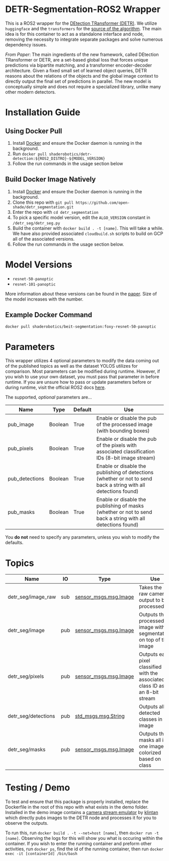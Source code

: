 # DETR-Segmentation-ROS2 Wrapper

This is a ROS2 wrapper for the [DEtection TRansformer (DETR)](https://arxiv.org/abs/2005.12872). We utilize `huggingface` and the `transformers` for the [source of the algorithm](https://huggingface.co/facebook/detr-resnet-50). The main idea is for this container to act as a standalone interface and node, removing the necessity to integrate separate packages and solve numerous dependency issues.

*From Paper*: The main ingredients of the new framework, called DEtection TRansformer or DETR, are a set-based global loss that forces unique predictions via bipartite matching, and a transformer encoder-decoder architecture. Given a fixed small set of learned object queries, DETR reasons about the relations of the objects and the global image context to directly output the final set of predictions in parallel. The new model is conceptually simple and does not require a specialized library, unlike many other modern detectors.


# Installation Guide

## Using Docker Pull
1. Install [Docker](https://www.docker.com/) and ensure the Docker daemon is running in the background.
2. Run ```docker pull shaderobotics/detr-detection:${ROS2_DISTRO}-${MODEL_VERSION}```
3. Follow the run commands in the usage section below

## Build Docker Image Natively
1. Install [Docker](https://www.docker.com/) and ensure the Docker daemon is running in the background.
2. Clone this repo with ```git pull https://github.com/open-shade/detr_segmentation.git```
3. Enter the repo with ```cd detr_segmentation```
4. To pick a specific model version, edit the `ALGO_VERSION` constant in `/detr_seg/detr_seg.py`
5. Build the container with ```docker build . -t [name]```. This will take a while. We have also provided associated `cloudbuild.sh` scripts to build on GCP all of the associated versions.
6. Follow the run commands in the usage section below.

# Model Versions

* ```resnet-50-panoptic```
* ```resnet-101-panoptic```

More information about these versions can be found in the [paper](https://arxiv.org/abs/2005.12872). Size of the model increases with the number.

## Example Docker Command

```bash
docker pull shaderobotics/beit-segmentation:foxy-resnet-50-panoptic
```

# Parameters
This wrapper utilizes 4 optional parameters to modify the data coming out of the published topics as well as the dataset YOLOS utilizes for comparison. Most parameters can be modified during runtime. However, if you wish to use your own dataset, you must pass that parameter in before runtime. If you are unsure how to pass or update parameters before or during runtime, visit the official ROS2 docs [here](https://docs.ros.org/en/foxy/Concepts/About-ROS-2-Parameters.html?highlight=parameters#setting-initial-parameter-values-when-running-a-node).

The supported, *optional* parameters are...

| Name        | Type    | Default | Use                                                                 |
|-------------|---------|---------|---------------------------------------------------------------------|
| pub_image   | Boolean | True   | Enable or disable the pub of the processed image (with bounding boxes)                |
| pub_pixels    | Boolean | True   | Enable or disable the pub of the pixels with associated classification IDs (8-bit image stream)           |
| pub_detections   | Boolean | True    | Enable or disable the publishing of detections (whether or not to send back a string with all detections found)   |    
| pub_masks   | Boolean | True    | Enable or disable the publishing of masks (whether or not to send back a string with all detections found)   |    

You __do not__ need to specify any parameters, unless you wish to modify the defaults.

# Topics

| Name                   | IO  | Type                             | Use                                                               |
|------------------------|-----|----------------------------------|-------------------------------------------------------------------|
| detr_seg/image_raw       | sub | [sensor_msgs.msg.Image](http://docs.ros.org/en/noetic/api/sensor_msgs/html/msg/Image.html)            | Takes the raw camera output to be processed                       |
 | detr_seg/image           | pub | [sensor_msgs.msg.Image](http://docs.ros.org/en/noetic/api/sensor_msgs/html/msg/Image.html)            | Outputs the processed image with segmentation on top of the image |
 | detr_seg/pixels           | pub | [sensor_msgs.msg.Image](http://docs.ros.org/en/noetic/api/sensor_msgs/html/msg/Image.html)            | Outputs each pixel classified with the associated class ID as an 8-bit stream |
| detr_seg/detections            | pub | [std_msgs.msg.String](http://docs.ros.org/en/api/std_msgs/html/msg/String.html)              | Outputs all detected classes in the image |
| detr_seg/masks | pub | [sensor_msgs.msg.Image](http://docs.ros.org/en/noetic/api/sensor_msgs/html/msg/Image.html) | Outputs the masks all in one image colorized based on class    |

# Testing / Demo
To test and ensure that this package is properly installed, replace the Dockerfile in the root of this repo with what exists in the demo folder. Installed in the demo image contains a [camera stream emulator](https://github.com/klintan/ros2_video_streamer) by [klintan](https://github.com/klintan) which directly pubs images to the DETR node and processes it for you to observe the outputs.

To run this, run ```docker build . -t --net=host [name]```, then ```docker run -t [name]```. Observing the logs for this will show you what is occuring within the container. If you wish to enter the running container and preform other activities, run ```docker ps```, find the id of the running container, then run ```docker exec -it [containerId] /bin/bash```